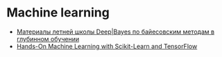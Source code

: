 # Machine learning

* [Материалы летней школы Deep|Bayes по байесовским методам в глубинном обучении](https://habrahabr.ru/post/337028/)
* [Hands-On Machine Learning with Scikit-Learn and TensorFlow](https://github.com/ageron/handson-ml)